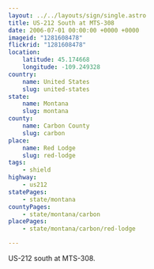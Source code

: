 ```yaml
---
layout: ../../layouts/sign/single.astro
title: US-212 South at MTS-308
date: 2006-07-01 00:00:00 +0000 +0000
imageid: "1281608478"
flickrid: "1281608478"
location:
    latitude: 45.174668
    longitude: -109.249328
country:
    name: United States
    slug: united-states
state:
    name: Montana
    slug: montana
county:
    name: Carbon County
    slug: carbon
place:
    name: Red Lodge
    slug: red-lodge
tags:
    - shield
highway:
    - us212
statePages:
    - state/montana
countyPages:
    - state/montana/carbon
placePages:
    - state/montana/carbon/red-lodge

---
```

US-212 south at MTS-308.